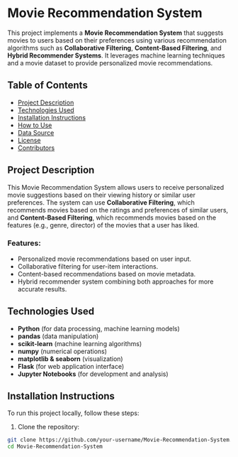 # Movie Recommendation System

This project implements a **Movie Recommendation System** that suggests movies to users based on their preferences using various recommendation algorithms such as **Collaborative Filtering**, **Content-Based Filtering**, and **Hybrid Recommender Systems**. It leverages machine learning techniques and a movie dataset to provide personalized movie recommendations.

## Table of Contents

- [Project Description](#project-description)
- [Technologies Used](#technologies-used)
- [Installation Instructions](#installation-instructions)
- [How to Use](#how-to-use)
- [Data Source](#data-source)
- [License](#license)
- [Contributors](#contributors)

## Project Description

This Movie Recommendation System allows users to receive personalized movie suggestions based on their viewing history or similar user preferences. The system can use **Collaborative Filtering**, which recommends movies based on the ratings and preferences of similar users, and **Content-Based Filtering**, which recommends movies based on the features (e.g., genre, director) of the movies that a user has liked.

### Features:
- Personalized movie recommendations based on user input.
- Collaborative filtering for user-item interactions.
- Content-based recommendations based on movie metadata.
- Hybrid recommender system combining both approaches for more accurate results.

## Technologies Used

- **Python** (for data processing, machine learning models)
- **pandas** (data manipulation)
- **scikit-learn** (machine learning algorithms)
- **numpy** (numerical operations)
- **matplotlib & seaborn** (visualization)
- **Flask** (for web application interface)
- **Jupyter Notebooks** (for development and analysis)

## Installation Instructions

To run this project locally, follow these steps:

1. Clone the repository:

```bash
git clone https://github.com/your-username/Movie-Recommendation-System.git
cd Movie-Recommendation-System
